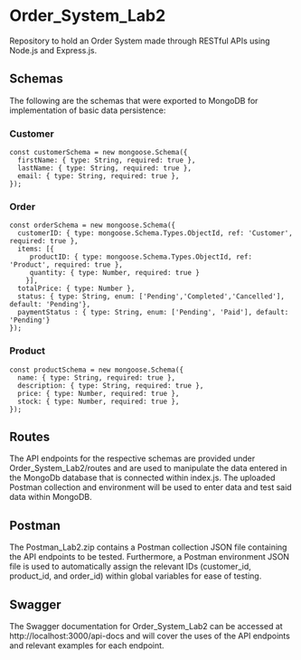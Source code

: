 # Order_System_Lab2
Repository to hold an Order System made through RESTful APIs using Node.js and Express.js.

## Schemas
The following are the schemas that were exported to MongoDB for implementation of basic data persistence:

### Customer
```
const customerSchema = new mongoose.Schema({
  firstName: { type: String, required: true },
  lastName: { type: String, required: true },
  email: { type: String, required: true },
});
```

### Order
```
const orderSchema = new mongoose.Schema({
  customerID: { type: mongoose.Schema.Types.ObjectId, ref: 'Customer', required: true },
  items: [{
     productID: { type: mongoose.Schema.Types.ObjectId, ref: 'Product', required: true },
     quantity: { type: Number, required: true }
    }],
  totalPrice: { type: Number },
  status: { type: String, enum: ['Pending','Completed','Cancelled'], default: 'Pending'},
  paymentStatus : { type: String, enum: ['Pending', 'Paid'], default: 'Pending'}
});
```

### Product
```
const productSchema = new mongoose.Schema({
  name: { type: String, required: true },
  description: { type: String, required: true },
  price: { type: Number, required: true },
  stock: { type: Number, required: true },
});
```

## Routes
The API endpoints for the respective schemas are provided under Order_System_Lab2/routes and are used to manipulate the data entered in the MongoDb database that is connected within index.js. The uploaded Postman collection and environment will be used to enter data and test said data within MongoDB.

## Postman
The Postman_Lab2.zip contains a Postman collection JSON file containing the API endpoints to be tested. Furthermore, a Postman environment JSON file is used to automatically assign the relevant IDs (customer_id, product_id, and order_id) within global variables for ease of testing. 

## Swagger
The Swagger documentation for Order_System_Lab2 can be accessed at http://localhost:3000/api-docs and will cover the uses of the API endpoints and relevant examples for each endpoint.
